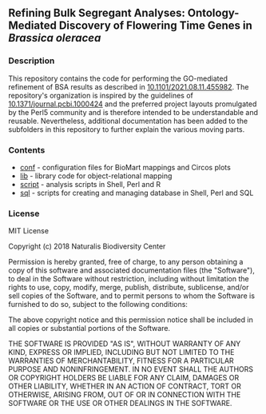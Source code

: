 Refining Bulk Segregant Analyses: Ontology-Mediated Discovery of Flowering Time Genes in _Brassica oleracea_
------------------------------------------------------------------------------------------------------------

### Description

This repository contains the code for performing the GO-mediated refinement of BSA results
as described in [10.1101/2021.08.11.455982](https://doi.org/10.1101/2021.08.11.455982).
The repository's organization is inspired by the guidelines of 
[10.1371/journal.pcbi.1000424](https://doi.org/10.1371/journal.pcbi.1000424) and the 
preferred project layouts promulgated by the Perl5 community and is therefore
intended to be understandable and reusable. Nevertheless, additional documentation has been
added to the subfolders in this repository to further explain the various moving parts.

### Contents

- [conf](conf) - configuration files for BioMart mappings and Circos plots
- [lib](lib) - library code for object-relational mapping
- [script](script) - analysis scripts in Shell, Perl and R
- [sql](sql) - scripts for creating and managing database in Shell, Perl and SQL

### License

MIT License

Copyright (c) 2018 Naturalis Biodiversity Center

Permission is hereby granted, free of charge, to any person obtaining a copy
of this software and associated documentation files (the "Software"), to deal
in the Software without restriction, including without limitation the rights
to use, copy, modify, merge, publish, distribute, sublicense, and/or sell
copies of the Software, and to permit persons to whom the Software is
furnished to do so, subject to the following conditions:

The above copyright notice and this permission notice shall be included in all
copies or substantial portions of the Software.

THE SOFTWARE IS PROVIDED "AS IS", WITHOUT WARRANTY OF ANY KIND, EXPRESS OR
IMPLIED, INCLUDING BUT NOT LIMITED TO THE WARRANTIES OF MERCHANTABILITY,
FITNESS FOR A PARTICULAR PURPOSE AND NONINFRINGEMENT. IN NO EVENT SHALL THE
AUTHORS OR COPYRIGHT HOLDERS BE LIABLE FOR ANY CLAIM, DAMAGES OR OTHER
LIABILITY, WHETHER IN AN ACTION OF CONTRACT, TORT OR OTHERWISE, ARISING FROM,
OUT OF OR IN CONNECTION WITH THE SOFTWARE OR THE USE OR OTHER DEALINGS IN THE
SOFTWARE.
